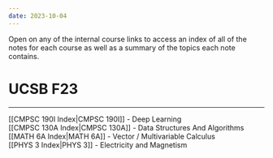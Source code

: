 ```yaml
---
date: 2023-10-04
---
```

Open on any of the internal course links to access an index of all of the notes for each course as well as a summary of the topics each note contains.
# UCSB F23
---

[[CMPSC 190I Index|CMPSC 190I]] - Deep Learning \
[[CMPSC 130A Index|CMPSC 130A]] - Data Structures And Algorithms \
[[MATH 6A Index|MATH 6A]] - Vector / Multivariable Calculus \
[[PHYS 3 Index|PHYS 3]] - Electricity and Magnetism